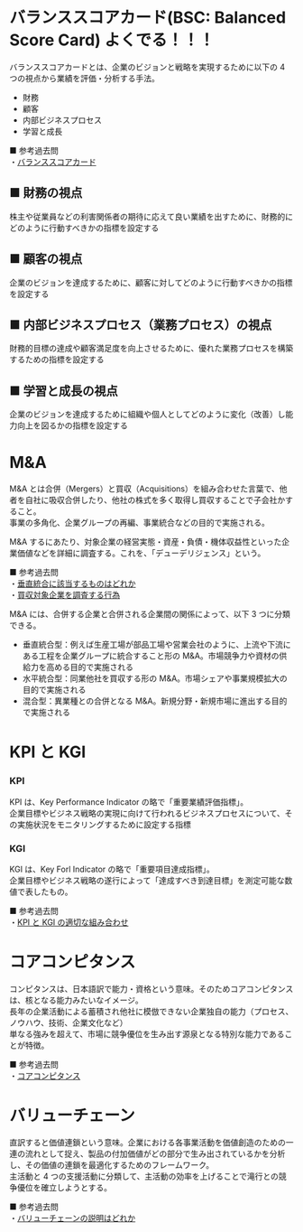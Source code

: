 # バランススコアカード(BSC: Balanced Score Card) よくでる！！！

バランススコアカードとは、企業のビジョンと戦略を実現するために以下の 4 つの視点から業績を評価・分析する手法。

- 財務
- 顧客
- 内部ビジネスプロセス
- 学習と成長

■ 参考過去問  
・[バランススコアカード](https://www.ap-siken.com/kakomon/03_haru/q70.html)

## ■ 財務の視点

株主や従業員などの利害関係者の期待に応えて良い業績を出すために、財務的にどのように行動すべきかの指標を設定する

## ■ 顧客の視点

企業のビジョンを達成するために、顧客に対してどのように行動すべきかの指標を設定する

## ■ 内部ビジネスプロセス（業務プロセス）の視点

財務的目標の達成や顧客満足度を向上させるために、優れた業務プロセスを構築するための指標を設定する

## ■ 学習と成長の視点

企業のビジョンを達成するために組織や個人としてどのように変化（改善）し能力向上を図るかの指標を設定する

# M&A

M&A とは合併（Mergers）と買収（Acquisitions）を組み合わせた言葉で、他者を自社に吸収合併したり、他社の株式を多く取得し買収することで子会社かすること。  
事業の多角化、企業グループの再編、事業統合などの目的で実施される。

M&A するにあたり、対象企業の経営実態・資産・負債・機体収益性といった企業価値などを詳細に調査する。これを、「デューデリジェンス」という。

■ 参考過去問  
・[垂直統合に該当するものはどれか](https://www.ap-siken.com/kakomon/29_haru/q66.html)  
・[買収対象企業を調査する行為](https://www.ap-siken.com/kakomon/04_aki/q67.html)

M&A には、合併する企業と合併される企業間の関係によって、以下 3 つに分類できる。

- 垂直統合型：例えば生産工場が部品工場や営業会社のように、上流や下流にある工程を企業グループに統合すること形の M&A。市場競争力や資材の供給力を高める目的で実施される
- 水平統合型：同業他社を買収する形の M&A。市場シェアや事業規模拡大の目的で実施される
- 混合型：異業種との合併となる M&A。新規分野・新規市場に進出する目的で実施される

# KPI と KGI

### KPI

KPI は、Key Performance Indicator の略で「重要業績評価指標」。  
企業目標やビジネス戦略の実現に向けて行われるビジネスプロセスについて、その実施状況をモニタリングするために設定する指標

### KGI

KGI は、Key Forl Indicator の略で「重要項目達成指標」。  
企業目標やビジネス戦略の遂行によって「達成すべき到達目標」を測定可能な数値で表したもの。

■ 参考過去問  
・[KPI と KGI の適切な組み合わせ](https://www.ap-siken.com/kakomon/29_aki/q67.html)

# コアコンピタンス

コンピタンスは、日本語訳で能力・資格という意味。そのためコアコンピタンスは、核となる能力みたいなイメージ。  
長年の企業活動による蓄積され他社に模倣できない企業独自の能力（プロセス、ノウハウ、技術、企業文化など）  
単なる強みを超えて、市場に競争優位を生み出す源泉となる特別な能力であることが特徴。

■ 参考過去問  
・[コアコンピタンス](https://www.ap-siken.com/kakomon/23_toku/q66.html)

# バリューチェーン

直訳すると価値連鎖という意味。企業における各事業活動を価値創造のための一連の流れとして捉え、製品の付加価値がどの部分で生み出されているかを分析し、その価値の連鎖を最適化するためのフレームワーク。  
主活動と 4 つの支援活動に分類して、主活動の効率を上げることで滝行との競争優位を確立しようとする。

■ 参考過去問  
・[バリューチェーンの説明はどれか](https://www.ap-siken.com/kakomon/03_aki/q67.html)
